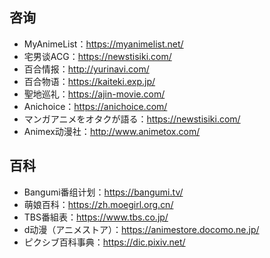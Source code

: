 ## 咨询
+ MyAnimeList：https://myanimelist.net/
+ 宅男谈ACG：https://newstisiki.com/
+ 百合情报：http://yurinavi.com/
+ 百合物语：https://kaiteki.exp.jp/
+ 聖地巡礼：https://ajin-movie.com/
+ Anichoice：https://anichoice.com/
+ マンガアニメをオタクが語る：https://newstisiki.com/
+ Animex动漫社：http://www.animetox.com/
## 百科
+ Bangumi番组计划：https://bangumi.tv/
+ 萌娘百科：https://zh.moegirl.org.cn/
+ TBS番組表：https://www.tbs.co.jp/
+ d动漫（アニメストア）：https://animestore.docomo.ne.jp/
+ ピクシブ百科事典：https://dic.pixiv.net/
